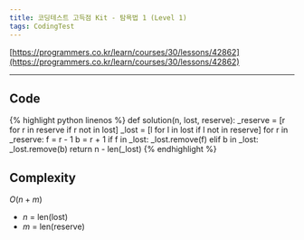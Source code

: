 ```yaml
---
title: 코딩테스트 고득점 Kit - 탐욕법 1 (Level 1)
tags: CodingTest
---
```


[https://programmers.co.kr/learn/courses/30/lessons/42862](https://programmers.co.kr/learn/courses/30/lessons/42862)

<!--more-->

---

## Code
{% highlight python linenos %}
def solution(n, lost, reserve):
    _reserve = [r for r in reserve if r not in lost]
    _lost = [l for l in lost if l not in reserve]
    for r in _reserve:
        f = r - 1
        b = r + 1
        if f in _lost:
            _lost.remove(f)
        elif b in _lost:
            _lost.remove(b)
    return n - len(_lost)
{% endhighlight %}


## Complexity
$O(n+m)$
- $n$ = len(lost)
- $m$ = len(reserve)
